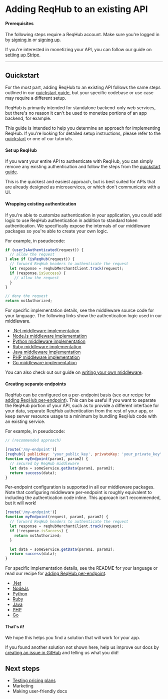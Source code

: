 
# Adding ReqHub to an existing API

#### Prerequisites

The following steps require a ReqHub account. Make sure you're logged in by [signing in](https://reqhub.io/login) or [signing up](https://reqhub.io/create-account).

If you're interested in monetizing your API, you can follow our guide on [setting up Stripe](guides/setting-up-stripe.md).

----

## Quickstart

For the most part, adding ReqHub to an existing API follows the same steps outlined in our [quickstart guide](/getting-started/quickstart?id=distributing-an-api),
but your specific codebase or use case may require a different setup.

ReqHub is primarily intended for standalone backend-only web services, but there's no reason it can't be used to monetize portions of an app backend, for example.

This guide is intended to help you determine an approach for implementing ReqHub. If you're looking for detailed setup instructions, please refer to the [quickstart](/getting-started/quickstart?id=distributing-an-api) or one of our tutorials.

#### Set up ReqHub

If you want your entire API to authenticate with ReqHub, you can simply remove any existing authentication and follow the steps from the [quickstart guide](/getting-started/quickstart?id=distributing-an-api).

This is the quickest and easiest approach, but is best suited for APIs that are already designed as microservices, or which don't communicate with a UI.

#### Wrapping existing authentication

If you're able to customize authentication in your application, you could add logic to use ReqHub authentication in addition to standard token authentication.
We specifically expose the internals of our middleware packages so you're able to create your own logic.

For example, in pseudocode:

```js
if (userIsAuthenticated(request)) {
  // allow the request
} else if (isReqHub(request)) {
  // forward ReqHub headers to authenticate the request
  let response = reqhubMerchantClient.track(request);
  if (response.isSuccess) {
    // allow the request
  }
}

// deny the request
return notAuthorized;
```

For specific implementation details, see the middleware source code for your language. The following links show the authentication logic used in our middleware.

* [.Net middleware implementation](https://github.com/SpaceGiraffe-io/ReqHubDotNet/blob/master/ReqHubDotNet/Middleware/ReqHubMerchantMiddleware.cs)
* [NodeJs middleware implementation](https://github.com/SpaceGiraffe-io/ReqHubNode/blob/master/src/middleware/merchant-middleware.js)
* [Python middleware implementation](https://github.com/SpaceGiraffe-io/ReqHubPython)
* [Ruby middleware implementation](https://github.com/SpaceGiraffe-io/ReqHubRuby)
* [Java middleware implementation](https://github.com/SpaceGiraffe-io/ReqHubJava)
* [PHP middleware implementation](https://github.com/SpaceGiraffe-io/ReqHubPHP)
* [Go middleware implementation](https://github.com/SpaceGiraffe-io/ReqHubGo)

You can also check out our guide on [writing your own middleware](/guides/middleware.md).

#### Creating separate endpoints

ReqHub can be configured on a per-endpoint basis (see our recipe for [adding ReqHub per-endpoint](/recipes/per-endpoint.md)). This can be useful if you want to separate the ReqHub portion of your API,
such as to provide a different interface for your data, separate ReqHub authentication from the rest of your app, or keep server resource usage
to a minimum by bundling ReqHub code with an existing service.

For example, in pseudocode:

```js
// (recommended approach)

[route('/my-endpoint')]
[reqhub({ publicKey: 'your_public_key', privateKey: 'your_private_key' })] // add ReqHub middleware to the endpoint
function myEndpoint(param1, param2) {
  // secured by ReqHub middleware
  let data = someService.getData(param1, param2);
  return success(data);
}
```

Per-endpoint configuration is supported in all our middleware packages.
Note that configuring middleware per-endpoint is roughly equivalent to including the authentication code inline. This approach isn't recommended, but it will work!

```js
[route('/my-endpoint')]
function myEndpoint(request, param1, param2) {
  // forward ReqHub headers to authenticate the request
  let response = reqhubMerchantClient.track(request);
  if (!response.isSuccess) {
    return notAuthorized;
  }

  let data = someService.getData(param1, param2);
  return success(data);
}
```

For specific implementation details, see the README for your language or read our recipe for [adding ReqHub per-endpoint](/recipes/per-endpoint.md).

* [.Net](https://github.com/SpaceGiraffe-io/ReqHubDotNet)
* [NodeJs](https://github.com/SpaceGiraffe-io/ReqHubNode)
* [Python](https://github.com/SpaceGiraffe-io/ReqHubPython)
* [Ruby](https://github.com/SpaceGiraffe-io/ReqHubRuby)
* [Java](https://github.com/SpaceGiraffe-io/ReqHubJava)
* [PHP](https://github.com/SpaceGiraffe-io/ReqHubPHP)
* [Go](https://github.com/SpaceGiraffe-io/ReqHubGo)

#### That's it!

We hope this helps you find a solution that will work for your app.

If you found another solution not shown here, help us improve our docs by [creating an issue in GitHub](https://github.com/SpaceGiraffe-io/reqhub-docs/issues/new) and telling us what you did!

## Next steps

* [Testing pricing plans](/recipes/simulating-pricing-plans)
* Marketing
* Making user-friendly docs

